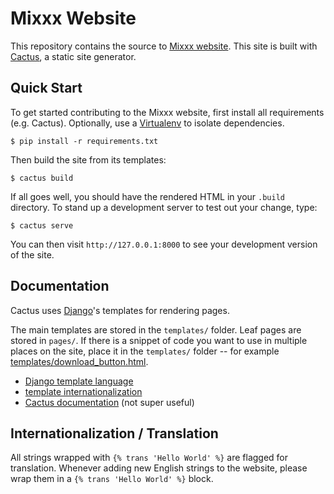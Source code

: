 # Mixxx Website

This repository contains the source to [Mixxx website][mixxx.org]. This site is
built with [Cactus][cactus], a static site generator.

## Quick Start

To get started contributing to the Mixxx website, first install all requirements
(e.g. Cactus). Optionally, use a [Virtualenv][virtualenv] to isolate
dependencies.

    $ pip install -r requirements.txt

Then build the site from its templates:

    $ cactus build

If all goes well, you should have the rendered HTML in your ```.build```
directory. To stand up a development server to test out your change, type:

    $ cactus serve

You can then visit ```http://127.0.0.1:8000``` to see your development version
of the site.

## Documentation

Cactus uses [Django][django]'s templates for rendering pages.

The main templates are stored in the ```templates/``` folder. Leaf pages are
stored in ```pages/```. If there is a snippet of code you want to use in
multiple places on the site, place it in the ```templates/``` folder -- for
example [templates/download_button.html][download_button.html].

* [Django template language][django_templates]
* [template internationalization][django_template_i18n]
* [Cactus documentation][cactus_docs] (not super useful)

## Internationalization / Translation

All strings wrapped with ```{% trans 'Hello World' %}``` are flagged for
translation. Whenever adding new English strings to the website, please wrap
them in a ```{% trans 'Hello World' %}``` block.

[mixxx.org]: http://mixxx.org/
[cactus]: https://www.staticgen.com/cactus
[cactus_docs]: http://cactusformac.com/docs/
[django]: http://djangoproject.com/
[django_templates]: https://docs.djangoproject.com/en/1.8/ref/templates/language/
[django_template_i18n]: https://docs.djangoproject.com/en/1.8/topics/i18n/translation/#internationalization-in-template-code
[download_button.html]: https://github.com/mixxxdj/website/blob/website/templates/download_button.html
[virtualenv]: https://virtualenv.pypa.io/en/stable/
